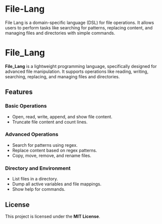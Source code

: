 # File-Lang
File Lang is a domain-specific language (DSL) for file operations. It allows users to perform tasks like searching for patterns, replacing content, and managing files and directories with simple commands. 


# File_Lang

**File_Lang** is a lightweight programming language, specifically designed for advanced file manipulation. It supports operations like reading, writing, searching, replacing, and managing files and directories.


## Features

### Basic Operations
- Open, read, write, append, and show file content.
- Truncate file content and count lines.

### Advanced Operations
- Search for patterns using regex.
- Replace content based on regex patterns.
- Copy, move, remove, and rename files.

### Directory and Environment
- List files in a directory.
- Dump all active variables and file mappings.
- Show help for commands.


## License

This project is licensed under the **MIT License**.  
